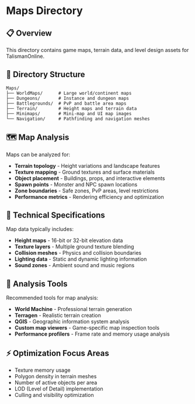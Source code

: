 # Maps Directory

## 📋 Overview
This directory contains game maps, terrain data, and level design assets for TalismanOnline.

## 📁 Directory Structure
```
Maps/
├── WorldMaps/      # Large world/continent maps
├── Dungeons/       # Instance and dungeon maps
├── Battlegrounds/  # PvP and battle area maps
├── Terrain/        # Height maps and terrain data
├── Minimaps/       # Mini-map and UI map images
└── Navigation/     # Pathfinding and navigation meshes
```

## 🗺️ Map Analysis
Maps can be analyzed for:
- **Terrain topology** - Height variations and landscape features
- **Texture mapping** - Ground textures and surface materials
- **Object placement** - Buildings, props, and interactive elements
- **Spawn points** - Monster and NPC spawn locations
- **Zone boundaries** - Safe zones, PvP areas, level restrictions
- **Performance metrics** - Rendering efficiency and optimization

## 📐 Technical Specifications
Map data typically includes:
- **Height maps** - 16-bit or 32-bit elevation data
- **Texture layers** - Multiple ground texture blending
- **Collision meshes** - Physics and collision boundaries
- **Lighting data** - Static and dynamic lighting information
- **Sound zones** - Ambient sound and music regions

## 🔧 Analysis Tools
Recommended tools for map analysis:
- **World Machine** - Professional terrain generation
- **Terragen** - Realistic terrain creation
- **QGIS** - Geographic information system analysis
- **Custom map viewers** - Game-specific map inspection tools
- **Performance profilers** - Frame rate and memory usage analysis

## ⚡ Optimization Focus Areas
- Texture memory usage
- Polygon density in terrain meshes
- Number of active objects per area
- LOD (Level of Detail) implementation
- Culling and visibility optimization